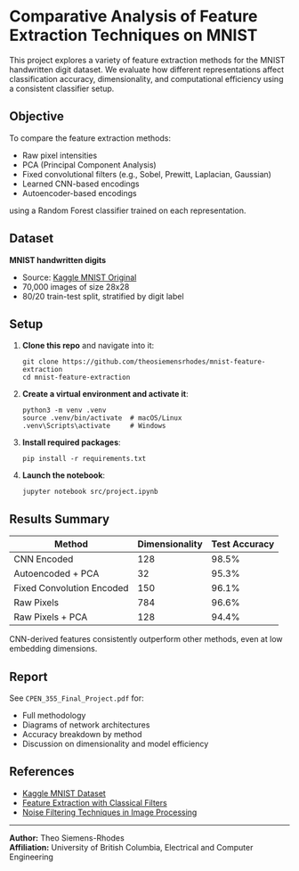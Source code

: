 # Comparative Analysis of Feature Extraction Techniques on MNIST

This project explores a variety of feature extraction methods for the MNIST handwritten digit dataset. We evaluate how different representations affect classification accuracy, dimensionality, and computational efficiency using a consistent classifier setup.

## Objective

To compare the feature extraction methods:
- Raw pixel intensities
- PCA (Principal Component Analysis)
- Fixed convolutional filters (e.g., Sobel, Prewitt, Laplacian, Gaussian)
- Learned CNN-based encodings
- Autoencoder-based encodings

using a Random Forest classifier trained on each representation.

## Dataset

**MNIST handwritten digits**  
- Source: [Kaggle MNIST Original](https://www.kaggle.com/datasets/avnishnish/mnist-original)
- 70,000 images of size 28x28
- 80/20 train-test split, stratified by digit label

## Setup

1. **Clone this repo** and navigate into it:

   ```
   git clone https://github.com/theosiemensrhodes/mnist-feature-extraction
   cd mnist-feature-extraction
   ```

2. **Create a virtual environment and activate it**:

   ```
   python3 -m venv .venv
   source .venv/bin/activate  # macOS/Linux
   .venv\Scripts\activate     # Windows
   ```

3. **Install required packages**:

   ```
   pip install -r requirements.txt
   ```

4. **Launch the notebook**:

   ```
   jupyter notebook src/project.ipynb
   ```

## Results Summary

| Method                          | Dimensionality | Test Accuracy |
|---------------------------------|----------------|---------------|
| CNN Encoded                     | 128            | 98.5%         |
| Autoencoded + PCA               | 32             | 95.3%         |
| Fixed Convolution Encoded       | 150            | 96.1%         |
| Raw Pixels                      | 784            | 96.6%         |
| Raw Pixels + PCA                | 128            | 94.4%         |

CNN-derived features consistently outperform other methods, even at low embedding dimensions.

## Report

See `CPEN_355_Final_Project.pdf` for:
- Full methodology
- Diagrams of network architectures
- Accuracy breakdown by method
- Discussion on dimensionality and model efficiency

## References

- [Kaggle MNIST Dataset](https://www.kaggle.com/datasets/avnishnish/mnist-original)
- [Feature Extraction with Classical Filters](https://ieeexplore.ieee.org/stamp/stamp.jsp?tp=&arnumber=7829626&tag=1)
- [Noise Filtering Techniques in Image Processing](https://www.ncbi.nlm.nih.gov/pmc/articles/PMC10817575/#:~:text=originate%20from%20the%20image%20sensor,Gaussian%2C%20Mean%2C%20and%20Median%20filters)

---

**Author:** Theo Siemens-Rhodes  
**Affiliation:** University of British Columbia, Electrical and Computer Engineering  
